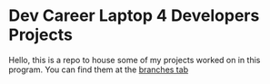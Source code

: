 # Dev Career Laptop 4 Developers Projects

Hello, this is a repo to house some of my projects worked on in this program. You can find them at the [branches tab]("https://github.com/Destiny-01/l4d-projects/branches")
